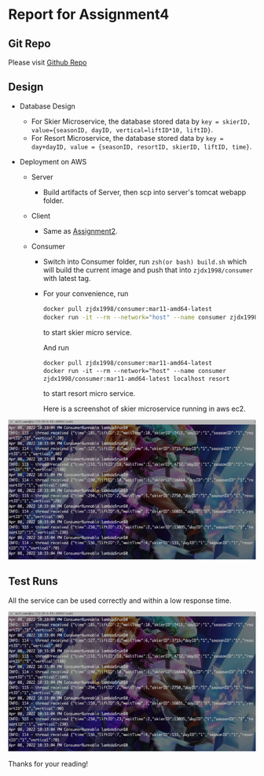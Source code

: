 # Report for Assignment4

## Git Repo

Please visit [Github Repo](https://github.com/zjdx1998/CS6650/tree/Homework3)

## Design

* Database Design

  * For Skier Microservice, the database stored data by `key = skierID, value={seasonID, dayID, vertical=liftID*10, liftID}`.
  * For Resort Microservice, the database stored data by `key = day+dayID, value = {seasonID, resortID, skierID, liftID, time}`.

* Deployment on AWS

  * Server

    * Build artifacts of Server, then scp into server's tomcat webapp folder.

  * Client

    * Same as [Assignment2](https://github.com/zjdx1998/CS6650/tree/Homework2).

  * Consumer

    * Switch into Consumer folder, run `zsh(or bash) build.sh` which will build the current image and push that into `zjdx1998/consumer` with latest tag.

    * For your convenience, run

      ```bash
      docker pull zjdx1998/consumer:mar11-amd64-latest
      docker run -it --rm --network="host" --name consumer zjdx1998/consumer:mar11-amd64-latest localhost skier
      ```

      to start skier micro service.

      And run

      ```
      docker pull zjdx1998/consumer:mar11-amd64-latest
      docker run -it --rm --network="host" --name consumer zjdx1998/consumer:mar11-amd64-latest localhost resort
      ```

      to start resort micro service.

      Here is a screenshot of skier microservice running in aws ec2.



![image-20220408161029326](readme.assets/image-20220408161029326.png)

## Test Runs

All the service can be used correctly and within a low response time.

![image-20220408161029326](readme.assets/image-20220408161029326.png)




Thanks for your reading!
